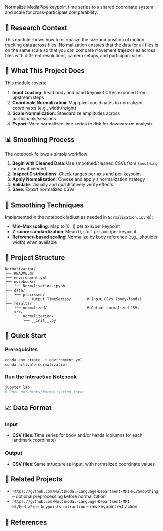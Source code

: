 Normalize MediaPipe keypoint time series to a shared coordinate system and scale for cross-participant comparability.

## 🔬 Research Context

This module shows how to normalize the size and position of motion tracking data across files. Normalization ensures that the data for all files is on the same scale so that you can compare movement trajectories across files with different resolutions, camera setups, and participant sizes.

## 🎯 What This Project Does

This module covers:

1. **Input Loading**: Read body and hand keypoint CSVs exported from upstream steps
2. **Coordinate Normalization**: Map pixel coordinates to normalized coordinates (e.g., width/height)
3. **Scale Normalization**: Standardize amplitudes across participants/sessions
4. **Export**: Write normalized time series to disk for downstream analysis

## 📊 Smoothing Process

The notebook follows a simple workflow:

1. **Begin with Cleaned Data**: Use smoothed/cleaned CSVs from `Smoothing` or raw if needed
2. **Inspect Distributions**: Check ranges per-axis and per-keypoint
3. **Apply Normalization**: Choose and apply a normalization strategy
4. **Validate**: Visually and quantitatively verify effects
5. **Save**: Export normalized CSVs

## 🔧 Smoothing Techniques

Implemented in the notebook (adjust as needed in `Normalisation.ipynb`):

- **Min–Max scaling**: Map to [0, 1] per axis/per keypoint
- **Z-score standardization**: Mean 0, std 1 per axis/per keypoint
- **Reference-based scaling**: Normalize by body reference (e.g., shoulder width) when available

## 📁 Project Structure

```
Normalization/
├── README.md
├── environment.yml
├── notebooks/
│   └── Normalisation.ipynb
├── data/
│   └── processed/
│       └── Output_TimeSeries/       # Input CSVs (body/hands)
├── results/
│   └── normalized/                  # Output normalized CSVs
└── src/
    └── normalization/
        └── __init__.py
```

## 🚀 Quick Start

### Prerequisites

```bash
conda env create -f environment.yml
conda activate normalization
```

### Run the Interactive Notebook

```bash
jupyter lab
# Open notebooks/Normalisation.ipynb
```


## 📈 Data Format

### Input
- **CSV files**: Time series for body and/or hands (columns for each landmark coordinate)

### Output
- **CSV files**: Same structure as input, with normalized coordinate values

## 🔗 Related Projects

- `https://github.com/Multimodal-Language-Department-MPI-NL/Smoothing` – optional preprocessing before normalization
- `https://github.com/Multimodal-Language-Department-MPI-NL/MediaPipe_keypoints_extraction` – raw keypoint extraction

## 📖 References


